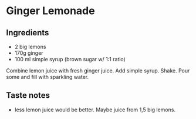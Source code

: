 # Ginger Lemonade

## Ingredients

- 2 big lemons
- 170g ginger
- 100 ml simple syrup (brown sugar w/ 1:1 ratio)

Combine lemon juice with fresh ginger juice. Add simple syrup. Shake.
Pour some and fill with sparkling water.

## Taste notes

- less lemon juice would be better. Maybe juice from 1,5 big lemons.
